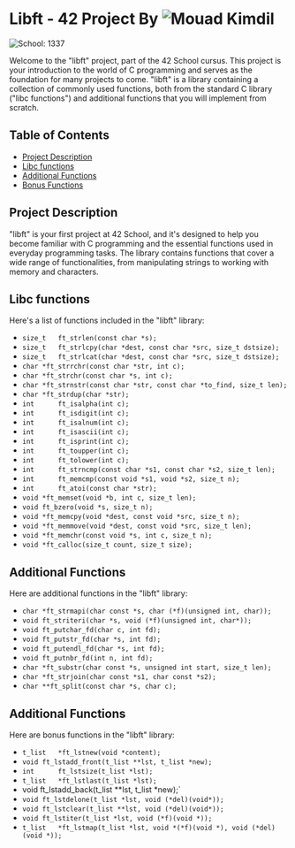 # Libft - 42 Project By ![Mouad Kimdil](https://img.shields.io/badge/Mouad-Kimdil-blue)

![School: 1337](https://img.shields.io/badge/School-1337-blue)

Welcome to the "libft" project, part of the 42 School cursus. This project is your introduction to the world of C programming and serves as the foundation for many projects to come. "libft" is a library containing a collection of commonly used functions, both from the standard C library ("libc functions") and additional functions that you will implement from scratch.

## Table of Contents
- [Project Description](#project-description)
- [Libc functions](#libc-functions)
- [Additional Functions](#additional-functions)
- [Bonus Functions](#bonus-functions)

## Project Description

"libft" is your first project at 42 School, and it's designed to help you become familiar with C programming and the essential functions used in everyday programming tasks. The library contains functions that cover a wide range of functionalities, from manipulating strings to working with memory and characters.

## Libc functions

Here's a list of functions included in the "libft" library:

- `size_t	ft_strlen(const char *s);`
- `size_t	ft_strlcpy(char *dest, const char *src, size_t dstsize);`
- `size_t	ft_strlcat(char *dest, const char *src, size_t dstsize);`
- `char	*ft_strrchr(const char *str, int c);`
- `char	*ft_strchr(const char *s, int c);`
- `char	*ft_strnstr(const char *str, const char *to_find, size_t len);`
- `char	*ft_strdup(char *str);`
- `int		ft_isalpha(int c);`
- `int		ft_isdigit(int c);`
- `int		ft_isalnum(int c);`
- `int		ft_isascii(int c);`
- `int		ft_isprint(int c);`
- `int		ft_toupper(int c);`
- `int		ft_tolower(int c);`
- `int		ft_strncmp(const char *s1, const char *s2, size_t len);`
- `int		ft_memcmp(const void *s1, void *s2, size_t n);`
- `int		ft_atoi(const char *str);`
- `void	*ft_memset(void *b, int c, size_t len);`
- `void	ft_bzero(void *s, size_t n);`
- `void	*ft_memcpy(void *dest, const void *src, size_t n);`
- `void	*ft_memmove(void *dest, const void *src, size_t len);`
- `void	*ft_memchr(const void *s, int c, size_t n);`
- `void	*ft_calloc(size_t count, size_t size);`

## Additional Functions

Here are additional functions in the "libft" library:

- `char	*ft_strmapi(char const *s, char (*f)(unsigned int, char));`
- `void	ft_striteri(char *s, void (*f)(unsigned int, char*));`
- `void	ft_putchar_fd(char c, int fd);`
- `void	ft_putstr_fd(char *s, int fd);`
- `void	ft_putendl_fd(char *s, int fd);`
- `void	ft_putnbr_fd(int n, int fd);`
- `char	*ft_substr(char const *s, unsigned int start, size_t len);`
- `char	*ft_strjoin(char const *s1, char const *s2);`
- `char	**ft_split(const char *s, char c);`

## Additional Functions

Here are bonus functions in the "libft" library:

- `t_list	*ft_lstnew(void *content);`
- `void	ft_lstadd_front(t_list **lst, t_list *new);`
- `int		ft_lstsize(t_list *lst);`
- `t_list	*ft_lstlast(t_list *lst);`
- void	ft_lstadd_back(t_list **lst, t_list *new);`
- `void	ft_lstdelone(t_list *lst, void (*del)(void*));`
- `void	ft_lstclear(t_list **lst, void (*del)(void*));`
- `void	ft_lstiter(t_list *lst, void (*f)(void *));`
- `t_list	*ft_lstmap(t_list *lst, void *(*f)(void *), void (*del)(void *));`

